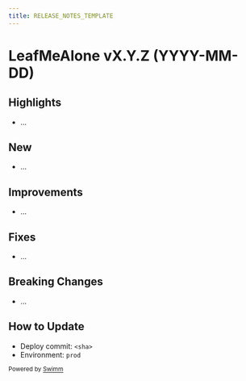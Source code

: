 ```yaml
---
title: RELEASE_NOTES_TEMPLATE
---
```

# LeafMeAlone vX.Y.Z (YYYY-MM-DD)

## Highlights

- …

## New

- …

## Improvements

- …

## Fixes

- …

## Breaking Changes

- …

## How to Update

- Deploy commit: `<sha>`
- Environment: `prod`

<SwmMeta version="3.0.0"><sup>Powered by [Swimm](https://app.swimm.io/)</sup></SwmMeta>
